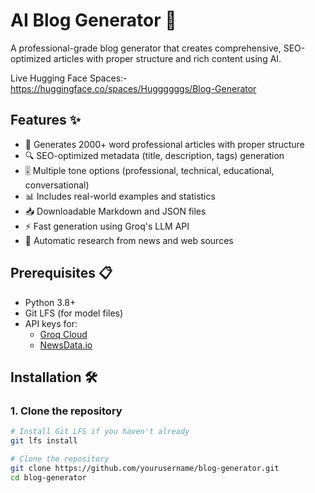 # AI Blog Generator 🚀

A professional-grade blog generator that creates comprehensive, SEO-optimized articles with proper structure and rich content using AI.

Live Hugging Face Spaces:- https://huggingface.co/spaces/Huggggggs/Blog-Generator

## Features ✨

- 📝 Generates 2000+ word professional articles with proper structure
- 🔍 SEO-optimized metadata (title, description, tags) generation
- 🎚️ Multiple tone options (professional, technical, educational, conversational)
- 📊 Includes real-world examples and statistics
- 📥 Downloadable Markdown and JSON files
- ⚡ Fast generation using Groq's LLM API
- 🔗 Automatic research from news and web sources

## Prerequisites 📋

- Python 3.8+
- Git LFS (for model files)
- API keys for:
  - [Groq Cloud](https://console.groq.com/)
  - [NewsData.io](https://newsdata.io/)

## Installation 🛠️

### 1. Clone the repository

```bash
# Install Git LFS if you haven't already
git lfs install

# Clone the repository
git clone https://github.com/yourusername/blog-generator.git
cd blog-generator

